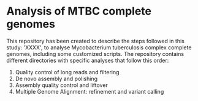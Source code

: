 # Analysis of MTBC complete genomes
This repository has been created to describe the steps followed in this study: 'XXXX', to analyse Mycobacterium tuberculosis complex complete genomes, including some customized scripts. The repository contains different directories with specific analyses that follow this order:

1. Quality control of long reads and filtering
2. De novo assembly and polishing
3. Assembly quality control and liftover
5. Multiple Genome Alignment: refinement and variant calling
